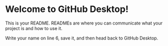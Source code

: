 # Welcome to GitHub Desktop!




This is your README. READMEs are where you can communicate what your project is and how to use it.

Write your name on line 6, save it, and then head back to GitHub Desktop.
